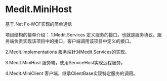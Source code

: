 # Medit.MiniHost
基于.Net Fx-WCF实现的简单通信

项目结构的接单介绍：
1.Medit.Services
  定义服务的接口，也就是服务协议。服务端负责实现该项目中的接口，客户端调用该项目中定义的接口。
  
2.Medit.Implementations
  服务端针对Medit.Services的实现。

3.Medit.MiniHost
  服务端，使用ServiceHost实现远程服务。
  
 4.Medit.MiniClient
  客户端，继承ClientBase实现特定服务的调用。
